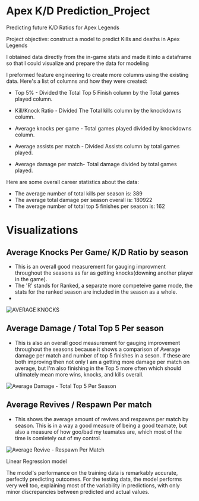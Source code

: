 # Apex K/D Prediction_Project
 Predicting future K/D Ratios for Apex Legends

Project objective: construct a model to predict Kills and deaths in Apex Legends

I obtained data directly from the in-game stats and made it into a dataframe so that I could visualize and prepare the data for modeling

I preformed feature engineering to create more columns using the existing data. Here's a list of columns and how they were created:

- Top 5% - Divided the Total Top 5 Finish column by the Total games played column.

- Kill/Knock Ratio - Divided The Total kills column by the knockdowns column.

- Average knocks per game - Total games played divided by knockdowns column.

- Average assists per match - Divided Assists column by total games played.

- Average damage per match- Total damage divided by total games played.

Here are some overall career statistics about the data:

- The average number of total kills per season is: 389
- The average total damage per season overall is: 180922
- The average number of total top 5 finishes per season is: 162

# **Visualizations**

## **Average Knocks Per Game/ K/D Ratio by season**

- This is an overall good measurement for gauging improvment throughout the seasons as far as getting knocks(downing another player in the game).
- The 'R' stands for Ranked, a separate more competeive game mode, the stats for the ranked season are included in the season as a whole.
- 
![AVERAGE KNOCKS](https://github.com/JoeBwonKenobi/Apex-K-D-Prediction_Project/assets/117705408/626568d0-90f8-4910-9b42-aaa09d64d414)


## **Average Damage / Total Top 5 Per season**

- This is also an overall good measurement for gauging improvement throughout the seasons because it shows a comparison of Average damage per match and number of top 5 finishes in a seson. If these are both improving then not only I am a getting more damage per match on average, but I'm also finishing in the Top 5 more often which should ultimately mean more wins, knocks, and kills overall.

  
![Average Damage - Total Top 5 Per Season](https://github.com/JoeBwonKenobi/Apex-K-D-Prediction_Project/assets/117705408/f576078d-a406-4e20-8a4d-9a17de24b3a0)


## **Average Revives / Respawn Per match**

- This shows the average amount of revives and respawns per match by season. This is in a way a good measure of being a good teamate, but also a measure of how goo/bad my teamates are, which most of the time is comletely out of my control.

![Average Revive - Respawn Per Match](https://github.com/JoeBwonKenobi/Apex-K-D-Prediction_Project/assets/117705408/fafe76a4-1172-4e1b-9640-4bbbb46a1df4)







Linear Regression model

The model's performance on the training data is remarkably accurate, perfectly predicting outcomes. For the testing data, the model performs very well too, explaining most of the variability in predictions, with only minor discrepancies between predicted and actual values.
